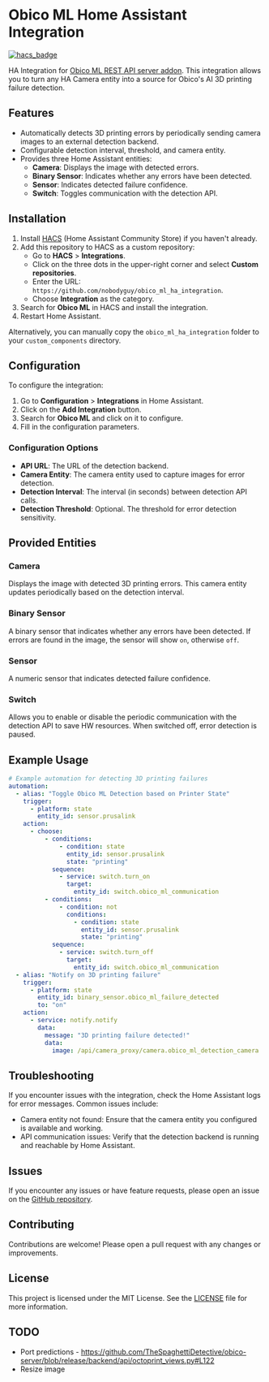# Obico ML Home Assistant Integration
[![hacs_badge](https://img.shields.io/badge/HACS-Custom-orange.svg?style=flat-square)](https://github.com/custom-components/hacs)

HA Integration for [Obico ML REST API server addon](https://github.com/nobodyguy/obico_ml_ha_addon). This integration allows you to turn any HA Camera entity into a source for Obico's AI 3D printing failure detection.

## Features

- Automatically detects 3D printing errors by periodically sending camera images to an external detection backend.
- Configurable detection interval, threshold, and camera entity.
- Provides three Home Assistant entities:
  - **Camera**: Displays the image with detected errors.
  - **Binary Sensor**: Indicates whether any errors have been detected.
  - **Sensor**: Indicates detected failure confidence.
  - **Switch**: Toggles communication with the detection API.

## Installation

1. Install [HACS](https://hacs.xyz/) (Home Assistant Community Store) if you haven't already.
2. Add this repository to HACS as a custom repository:
   - Go to **HACS** > **Integrations**.
   - Click on the three dots in the upper-right corner and select **Custom repositories**.
   - Enter the URL: `https://github.com/nobodyguy/obico_ml_ha_integration`.
   - Choose **Integration** as the category.
3. Search for **Obico ML** in HACS and install the integration.
4. Restart Home Assistant.

Alternatively, you can manually copy the `obico_ml_ha_integration` folder to your `custom_components` directory.

## Configuration

To configure the integration:

1. Go to **Configuration** > **Integrations** in Home Assistant.
2. Click on the **Add Integration** button.
3. Search for **Obico ML** and click on it to configure.
4. Fill in the configuration parameters.

### Configuration Options

- **API URL**: The URL of the detection backend.
- **Camera Entity**: The camera entity used to capture images for error detection.
- **Detection Interval**: The interval (in seconds) between detection API calls.
- **Detection Threshold**: Optional. The threshold for error detection sensitivity.

## Provided Entities

### Camera

Displays the image with detected 3D printing errors. This camera entity updates periodically based on the detection interval.

### Binary Sensor

A binary sensor that indicates whether any errors have been detected. If errors are found in the image, the sensor will show `on`, otherwise `off`.

### Sensor

A numeric sensor that indicates detected failure confidence.

### Switch

Allows you to enable or disable the periodic communication with the detection API to save HW resources. When switched off, error detection is paused.

## Example Usage

```yaml
# Example automation for detecting 3D printing failures
automation:
  - alias: "Toggle Obico ML Detection based on Printer State"
    trigger:
      - platform: state
        entity_id: sensor.prusalink
    action:
      - choose:
          - conditions:
              - condition: state
                entity_id: sensor.prusalink
                state: "printing"
            sequence:
              - service: switch.turn_on
                target:
                  entity_id: switch.obico_ml_communication
          - conditions:
              - condition: not
                conditions:
                  - condition: state
                    entity_id: sensor.prusalink
                    state: "printing"
            sequence:
              - service: switch.turn_off
                target:
                  entity_id: switch.obico_ml_communication
  - alias: "Notify on 3D printing failure"
    trigger:
      - platform: state
        entity_id: binary_sensor.obico_ml_failure_detected
        to: "on"
    action:
      - service: notify.notify
        data:
          message: "3D printing failure detected!"
          data:
            image: /api/camera_proxy/camera.obico_ml_detection_camera
```

## Troubleshooting
If you encounter issues with the integration, check the Home Assistant logs for error messages. Common issues include:

* Camera entity not found: Ensure that the camera entity you configured is available and working.
* API communication issues: Verify that the detection backend is running and reachable by Home Assistant.

## Issues

If you encounter any issues or have feature requests, please open an issue on the [GitHub repository](https://github.com/username/ha_prusaconnect_webcam_uploader_integration/issues).

## Contributing

Contributions are welcome! Please open a pull request with any changes or improvements.

## License

This project is licensed under the MIT License. See the [LICENSE](LICENSE) file for more information.

## TODO
* Port predictions - https://github.com/TheSpaghettiDetective/obico-server/blob/release/backend/api/octoprint_views.py#L122
* Resize image
